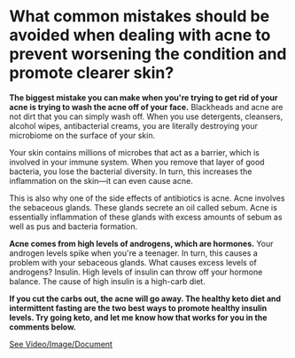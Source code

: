 # What common mistakes should be avoided when dealing with acne to prevent worsening the condition and promote clearer skin?

**The biggest mistake you can make when you're trying to get rid of your acne is trying to wash the acne off of your face.** Blackheads and acne are not dirt that you can simply wash off. When you use detergents, cleansers, alcohol wipes, antibacterial creams, you are literally destroying your microbiome on the surface of your skin.

Your skin contains millions of microbes that act as a barrier, which is involved in your immune system. When you remove that layer of good bacteria, you lose the bacterial diversity. In turn, this increases the inflammation on the skin—it can even cause acne.

This is also why one of the side effects of antibiotics is acne. Acne involves the sebaceous glands. These glands secrete an oil called sebum. Acne is essentially inflammation of these glands with excess amounts of sebum as well as pus and bacteria formation.

**Acne comes from high levels of androgens, which are hormones.** Your androgen levels spike when you're a teenager. In turn, this causes a problem with your sebaceous glands. What causes excess levels of androgens? Insulin. High levels of insulin can throw off your hormone balance. The cause of high insulin is a high-carb diet.

**If you cut the carbs out, the acne will go away. The healthy keto diet and intermittent fasting are the two best ways to promote healthy insulin levels. Try going keto, and let me know how that works for you in the comments below.**

 [See Video/Image/Document](https://hls-player.drberg.com/asset?path=migrated-assets/how-to-get-rid-of-acne-the-biggest-mistake-in-acne-treatment-drberg)
